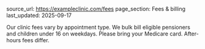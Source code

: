 source_url: https://exampleclinic.com/fees
page_section: Fees & billing
last_updated: 2025-09-17

Our clinic fees vary by appointment type. We bulk bill eligible pensioners and children under 16 on weekdays. Please bring your Medicare card. After-hours fees differ.
